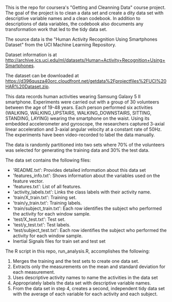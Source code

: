 This is the repo for coursera's "Getting and Cleanning Data" course project. The goal of the project is to clean a data set and create a dity data set with descriptive variable names and a clean codebook. In addition to descriptions of data variables, the codebook also documents any transformation work that led to the tidy data set. 

The source data is the "Human Activity Recognition Using Smartphones Dataset" from the UCI Machine Learning Repository. 

Dataset information is at http://archive.ics.uci.edu/ml/datasets/Human+Activity+Recognition+Using+Smartphones. 

The dataset can be downloaded at https://d396qusza40orc.cloudfront.net/getdata%2Fprojectfiles%2FUCI%20HAR%20Dataset.zip.

This data records human activities wearing Samsung Galaxy 5 II smartphone. Experiments were carried out with a group of 30 volunteers between the age of 19-48 years. Each person performed six activities (WALKING, WALKING_UPSTAIRS, WALKING_DOWNSTAIRS, SITTING, STANDING, LAYING) wearing the smartphone on the waist. Using its embedded accelerometer and gyroscope, the researchers captured 3-axial linear acceleration and 3-axial angular velocity at a constant rate of 50Hz. The experiments have been video-recorded to label the data manually. 

The data is randomly partitioned into two sets where 70% of the volunteers was selected for generating the training data and 30% the test data. 

The data set contains the following files: 
- 'README.txt': Provides detailed information about this data set
- 'features_info.txt': Shows information about the variables used on the feature vector.
- 'features.txt': List of all features.
- 'activity_labels.txt': Links the class labels with their activity name.
- 'train/X_train.txt': Training set.
- 'train/y_train.txt': Training labels.
- 'train/subject_train.txt': Each row identifies the subject who performed the activity for each window sample.
- 'test/X_test.txt': Test set.
- 'test/y_test.txt': Test labels.
- 'test/subject_test.txt': Each row identifies the subject who performed the activity for each window sample.
- Inertial Signals files for train set and test set

The R script in this repo, run_analysis.R, accomplishes the following:

  1. Merges the training and the test sets to create one data set.
  2. Extracts only the measurements on the mean and standard deviation for each measurement. 
  3. Uses descriptive activity names to name the activities in the data set
  4. Appropriately labels the data set with descriptive variable names. 
  5. From the data set in step 4, creates a second, independent tidy data set with the average of each variable for each activity and each subject.
